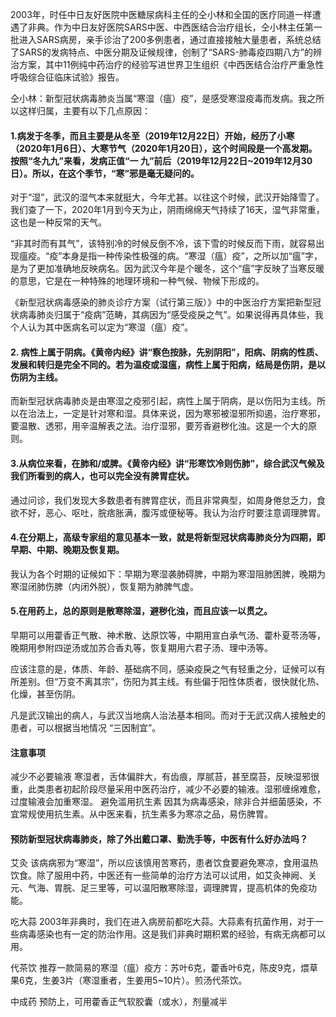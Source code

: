 <!--
 * @Author: your name
 * @Date: 2020-01-21 10:54:43
 * @LastEditTime : 2020-01-26 21:34:20
 * @LastEditors  : Please set LastEditors
 * @Description: In User Settings Edit
 * @FilePath: /undefined/Users/gdl/Desktop/新型冠状病毒.md
 -->
 2003年，时任中日友好医院中医糖尿病科主任的仝小林和全国的医疗同道一样遭遇了非典。作为中日友好医院SARS中医、中西医结合治疗组长，仝小林主任第一批进入SARS病房，亲手诊治了200多例患者，通过直接接触大量患者，系统总结了SARS的发病特点、中医分期及证候规律，创制了“SARS-肺毒疫四期八方”的辨治方案，其中11例纯中药治疗的经验写进世界卫生组织《中西医结合治疗严重急性呼吸综合征临床试验》报告。

 仝小林：新型冠状病毒肺炎当属“寒湿（瘟）疫”，是感受寒湿疫毒而发病。我之所以这样归属，主要有以下几点原因：

 #### 1.病发于冬季，而且主要是从冬至（2019年12月22日）开始，经历了小寒（2020年1月6日）、大寒节气（2020年1月20日），这个时间段是一个高发期。按照“冬九九”来看，发病正值“一 九”前后（2019年12月22日~2019年12月30日）。所以，在这个季节，“寒”邪是毫无疑问的。

对于“湿”，武汉的湿气本来就挺大，今年尤甚。以往这个时候，武汉开始降雪了。我们查了一下，2020年1月到今天为止，阴雨绵绵天气持续了16天，湿气非常重，这也是一种反常的天气。

“非其时而有其气”，该特别冷的时候反倒不冷，该下雪的时候反而下雨，就容易出现瘟疫。“疫”本身是指一种传染性极强的病。“寒湿（瘟）疫”，之所以加“瘟”字，是为了更加准确地反映病名。因为武汉今年是个暖冬，这个“瘟”字反映了当寒反暖的意思，它是在一种特殊的地理环境和一种气候、物候下形成的。

《新型冠状病毒感染的肺炎诊疗方案（试行第三版）》中的中医治疗方案把新型冠状病毒肺炎归属于“疫病”范畴，其病因为“感受疫戾之气”。如果说得再具体些，我个人认为其中医病名可以定为“寒湿（瘟）疫”。

#### 2. 病性上属于阴病。《黄帝内经》讲“察色按脉，先别阴阳”，阳病、阴病的性质、发展和转归是完全不同的。若为温疫或湿瘟，病性上属于阳病，结局是伤阴，是以伤阴为主线。

而新型冠状病毒肺炎是由寒湿之疫邪引起，病性上属于阴病，是以伤阳为主线。所以在治法上，一定是针对寒和湿。具体来说，因为寒邪被湿邪所抑遏，治疗寒邪，要温散、透邪，用辛温解表之法。治疗湿邪，要芳香避秽化浊。这是一个大的原则。

#### 3.从病位来看，在肺和/或脾。《黄帝内经》讲“形寒饮冷则伤肺”，综合武汉气候及我们所看到的病人，也可以完全没有脾胃症状。

通过问诊，我们发现大多数患者有脾胃症状，而且非常典型，如周身倦怠乏力，食欲不好，恶心、呕吐，脘痞胀满，腹泻或便秘等。我认为治疗时要注意调理脾胃。

#### 4.在分期上，高级专家组的意见基本一致，就是将新型冠状病毒肺炎分为四期，即早期、中期、晚期及恢复期。

我认为各个时期的证候如下：早期为寒湿袭肺碍脾，中期为寒湿阻肺困脾，晚期为寒湿闭肺伤脾（内闭外脱），恢复期为肺脾气虚。

#### 5.在用药上，总的原则是散寒除湿，避秽化浊，而且应该一以贯之。

早期可以用藿香正气散、神术散、达原饮等，中期用宣白承气汤、藿朴夏苓汤等，晚期用参附四逆汤或加苏合香丸等，恢复期用六君子汤、理中汤等。

应该注意的是，体质、年龄、基础病不同，感染疫戾之气有轻重之分，证候可以有所差别。但“万变不离其宗”，伤阳为其主线。有些偏于阳性体质者，很快就化热、化燥，甚至伤阴。

凡是武汉输出的病人，与武汉当地病人治法基本相同。而对于无武汉病人接触史的患者，可以根据当地情况 “三因制宜”。


#### 注意事项

减少不必要输液  寒湿者，舌体偏胖大，有齿痕，厚腻苔，甚至腐苔，反映湿邪很重，此类患者初起阶段尽量采用中医药治疗，减少不必要的输液。湿邪缠绵难愈，过度输液会加重寒湿。
避免滥用抗生素  因其为病毒感染，除非合并细菌感染，不宜常规使用抗生素。从中医来看，抗生素多为寒凉之品，易伤脾胃。

#### 预防新型冠状病毒肺炎，除了外出戴口罩、勤洗手等，中医有什么好办法吗？
艾灸  该病病邪为“寒湿”，所以应该慎用苦寒药，患者饮食要避免寒凉，食用温热饮食。除了服用中药，中医还有一些简单的治疗方法可以试用，如艾灸神阙、关元、气海、胃脘、足三里等，可以温阳散寒除湿，调理脾胃，提高机体的免疫功能。

吃大蒜  2003年非典时，我们在进入病房前都吃大蒜。大蒜素有抗菌作用，对于一些病毒感染也有一定的防治作用。这是我们非典时期积累的经验，有病无病都可以用。

代茶饮  推荐一款简易的寒湿（瘟）疫方：苏叶6克，藿香叶6克，陈皮9克，煨草果6克，生姜3片（寒湿重者，生姜用5~10片）。煎汤代茶饮。

中成药  预防上，可用藿香正气软胶囊（或水），剂量减半
